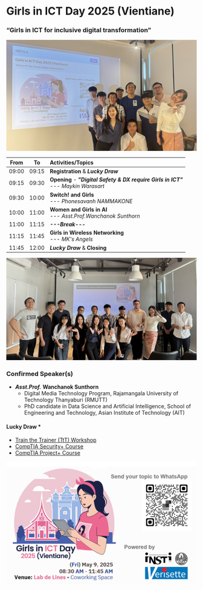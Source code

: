 # Girls in ICT Day 2025 (Vientiane) 
### “Girls in ICT for inclusive digital transformation”


![Girls in ICT Day 2025 (Vientiane) ](img/Before-the-Match-small.png "Girls in ICT Day 2025 (Vientiane) ")


| From  |  To   |  Activities/Topics                                                                                       |
|:-----:|:-----:|:---------------------------------------------------------------------------------------------------------|
| 09:00 | 09:15 | **Registration** & ***Lucky Draw***                                                                      |
| 09:15 | 09:30 | **Opening** - ***"Digital Safety & DX require Girls in ICT"*** <br>--- *Maykin Warasart*                 |
| 09:30 | 10:00 | **Switch! and Girls** <br>--- *Phonesavanh NAMMAKONE*                                                    |
| 10:00 | 11:00 | **Women and Girls in AI** <br>--- *Asst.Prof.Wanchanok Sunthorn*                                         |
| 11:00 | 11:15 | ***---Break---***                                                                                        |
| 11:15 | 11:45 | **Girls in Wireless Networking** <br>--- *MK's Angels*                                                   |
| 11:45 | 12:00 | ***Lucky Draw*** & **Closing**                                                                           |

![Girls in ICT Day 2025 (Vientiane) ](img/After-the-Match-small.png "Girls in ICT Day 2025 (Vientiane) ")


### Confirmed Speaker(s)
+ ***Asst.Prof.*** **Wanchanok Sunthorn**
	+ Digital Media Technology Program, Rajamangala University of Technology Thanyaburi (RMUTT)
	+ PhD candidate in Data Science and Artificial Intelligence, School of Engineering and Technology, Asian Institute of Technology (AIT)


#### Lucky Draw *
+ [Train the Trainer (TtT) Workshop](https://instila.github.io/TtT)
+ [CompTIA Security+ Course](https://ubslao.com/Courses/CompTIA/Security+)
+ [CompTIA Project+ Course](#)

![Call for Speakers](img/CFPv3.png "Call for Speakers")